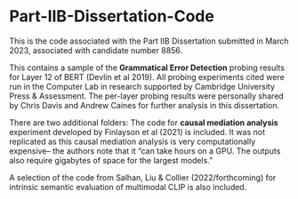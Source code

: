 # Part-IIB-Dissertation-Code
This is the code associated with the Part IIB Dissertation submitted in March 2023, associated with candidate number 8856. 

This contains a sample of the **Grammatical Error Detection** probing results for Layer 12 of BERT (Devlin et al 2019). All probing experiments cited were run in the Computer Lab in research supported by Cambridge University Press & Assessment.  The per-layer probing results were personally shared by Chris Davis and Andrew Caines for further analysis in this dissertation. 


There are two additional folders: 
The code for **causal mediation analysis** experiment developed by Finlayson et al (2021) is included. It was not replicated as this causal mediation analysis is very computationally expensive– the authors note that it “can  take hours on a GPU. The outputs also require gigabytes of space for the largest models.”

A selection of the code from Salhan, Liu & Collier (2022/forthcoming) for intrinsic semantic evaluation of multimodal CLIP is also included. 

